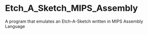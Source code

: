 # Etch_A_Sketch_MIPS_Assembly
A program that emulates an Etch-A-Sketch written in MIPS Assembly Language
